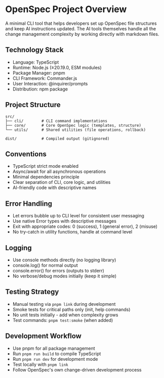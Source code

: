 # OpenSpec Project Overview

A minimal CLI tool that helps developers set up OpenSpec file structures and keep AI instructions updated. The AI tools themselves handle all the change management complexity by working directly with markdown files.

## Technology Stack
- Language: TypeScript
- Runtime: Node.js (≥20.19.0, ESM modules)
- Package Manager: pnpm
- CLI Framework: Commander.js
- User Interaction: @inquirer/prompts
- Distribution: npm package

## Project Structure
```
src/
├── cli/        # CLI command implementations
├── core/       # Core OpenSpec logic (templates, structure)
└── utils/      # Shared utilities (file operations, rollback)

dist/           # Compiled output (gitignored)
```

## Conventions
- TypeScript strict mode enabled
- Async/await for all asynchronous operations
- Minimal dependencies principle
- Clear separation of CLI, core logic, and utilities
- AI-friendly code with descriptive names

## Error Handling
- Let errors bubble up to CLI level for consistent user messaging
- Use native Error types with descriptive messages
- Exit with appropriate codes: 0 (success), 1 (general error), 2 (misuse)
- No try-catch in utility functions, handle at command level

## Logging
- Use console methods directly (no logging library)
- console.log() for normal output
- console.error() for errors (outputs to stderr)
- No verbose/debug modes initially (keep it simple)

## Testing Strategy
- Manual testing via `pnpm link` during development
- Smoke tests for critical paths only (init, help commands)
- No unit tests initially - add when complexity grows
- Test commands: `pnpm test:smoke` (when added)

## Development Workflow
- Use pnpm for all package management
- Run `pnpm run build` to compile TypeScript
- Run `pnpm run dev` for development mode
- Test locally with `pnpm link`
- Follow OpenSpec's own change-driven development process